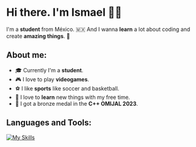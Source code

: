 # Hi there. I'm Ismael 👋😁

I'm a **student** from México. 🇲🇽 And I wanna **learn** a lot about coding and create **amazing things**. 🤩


## About me:
 - 🎓 Currently I'm a **student**.
 - 🎮 I love to play **videogames**.
 - ⚽ I like **sports** like soccer and basketball.
 - 📕 I love to **learn** new things with my free time.
 - 🥉 I got a bronze medal in the **C++ OMIJAL 2023**.


## Languages and Tools:
[![My Skills](https://skills.thijs.gg/icons?i=js,css,html,nodejs,py,cpp)](https://github.com/IsmaCortGtz)
